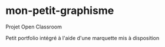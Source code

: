 # mon-petit-graphisme
Projet Open Classroom 

Petit portfolio intégré à l'aide d'une marquette mis à disposition 
